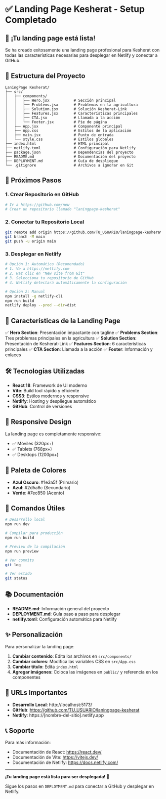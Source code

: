 # ✅ Landing Page Kesherat - Setup Completado

## 🎉 ¡Tu landing page está lista!

Se ha creado exitosamente una landing page profesional para Kesherat con todas las características necesarias para desplegar en Netlify y conectar a GitHub.

## 📁 Estructura del Proyecto

```
LaningPage Kesherat/
├── src/
│   ├── components/
│   │   ├── Hero.jsx           # Sección principal
│   │   ├── Problems.jsx       # Problemas en la agricultura
│   │   ├── Solution.jsx       # Solución Kesherat-Link
│   │   ├── Features.jsx       # Características principales
│   │   ├── CTA.jsx            # Llamada a la acción
│   │   └── Footer.jsx         # Pie de página
│   ├── App.jsx                # Componente principal
│   ├── App.css                # Estilos de la aplicación
│   ├── main.jsx               # Punto de entrada
│   └── style.css              # Estilos globales
├── index.html                 # HTML principal
├── netlify.toml               # Configuración para Netlify
├── package.json               # Dependencias del proyecto
├── README.md                  # Documentación del proyecto
├── DEPLOYMENT.md              # Guía de despliegue
└── .gitignore                 # Archivos a ignorar en Git
```

## 🚀 Próximos Pasos

### 1. Crear Repositorio en GitHub
```bash
# Ir a https://github.com/new
# Crear un repositorio llamado "laningpage-kesherat"
```

### 2. Conectar tu Repositorio Local
```bash
git remote add origin https://github.com/TU_USUARIO/laningpage-kesherat.git
git branch -M main
git push -u origin main
```

### 3. Desplegar en Netlify
```bash
# Opción 1: Automático (Recomendado)
# 1. Ve a https://netlify.com
# 2. Haz clic en "New site from Git"
# 3. Selecciona tu repositorio de GitHub
# 4. Netlify detectará automáticamente la configuración

# Opción 2: Manual
npm install -g netlify-cli
npm run build
netlify deploy --prod --dir=dist
```

## 🎨 Características de la Landing Page

✅ **Hero Section**: Presentación impactante con tagline
✅ **Problems Section**: Tres problemas principales en la agricultura
✅ **Solution Section**: Presentación de Kesherat-Link
✅ **Features Section**: 6 características principales
✅ **CTA Section**: Llamada a la acción
✅ **Footer**: Información y enlaces

## 🛠️ Tecnologías Utilizadas

- **React 18**: Framework de UI moderno
- **Vite**: Build tool rápido y eficiente
- **CSS3**: Estilos modernos y responsive
- **Netlify**: Hosting y despliegue automático
- **GitHub**: Control de versiones

## 📱 Responsive Design

La landing page es completamente responsive:
- ✅ Móviles (320px+)
- ✅ Tablets (768px+)
- ✅ Desktops (1200px+)

## 🎯 Paleta de Colores

- **Azul Oscuro**: #1e3a5f (Primario)
- **Azul**: #2d5a8c (Secundario)
- **Verde**: #7ec850 (Acento)

## 📝 Comandos Útiles

```bash
# Desarrollo local
npm run dev

# Compilar para producción
npm run build

# Preview de la compilación
npm run preview

# Ver commits
git log

# Ver estado
git status
```

## 📚 Documentación

- **README.md**: Información general del proyecto
- **DEPLOYMENT.md**: Guía paso a paso para desplegar
- **netlify.toml**: Configuración automática para Netlify

## ✨ Personalización

Para personalizar la landing page:

1. **Cambiar contenido**: Edita los archivos en `src/components/`
2. **Cambiar colores**: Modifica las variables CSS en `src/App.css`
3. **Cambiar título**: Edita `index.html`
4. **Agregar imágenes**: Coloca las imágenes en `public/` y referencia en los componentes

## 🔗 URLs Importantes

- **Desarrollo Local**: http://localhost:5173/
- **GitHub**: https://github.com/TU_USUARIO/laningpage-kesherat
- **Netlify**: https://[nombre-del-sitio].netlify.app

## 📞 Soporte

Para más información:
- Documentación de React: https://react.dev/
- Documentación de Vite: https://vitejs.dev/
- Documentación de Netlify: https://docs.netlify.com/

---

**¡Tu landing page está lista para ser desplegada! 🚀**

Sigue los pasos en `DEPLOYMENT.md` para conectar a GitHub y desplegar en Netlify.

